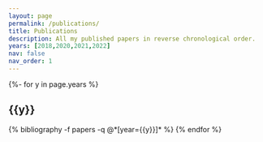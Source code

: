 ```yaml
---
layout: page
permalink: /publications/
title: Publications
description: All my published papers in reverse chronological order.
years: [2018,2020,2021,2022]
nav: false
nav_order: 1
---
```

<!-- _pages/talks.md -->
<div class="publications">

{%- for y in page.years %}
  <h2 class="year">{{y}}</h2>
  {% bibliography -f papers -q @*[year={{y}}]* %}
{% endfor %}

</div>


